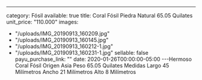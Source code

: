 ---
category: Fósil
available: true
title: Coral Fósil Piedra Natural 65.05 Quilates
unit_price: "110.000"
images:
  - "/uploads/IMG_20190913_160209.jpg"
  - "/uploads/IMG_20190913_160145.jpg"
  - "/uploads/IMG_20190913_160212-1.jpg"
  - "/uploads/IMG_20190913_160231-1.jpg"
sellable: false
payu_purchase_link: ""
date: 2020-01-26T00:00:00-05:00
---Hermoso Coral Fósil Origen Asia Peso 65.05 Quilates Medidas Largo 45 Milímetros Ancho 21 Milímetros Alto 8 Milímetros
